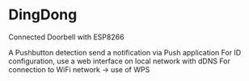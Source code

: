 # DingDong
Connected Doorbell with ESP8266

A Pushbutton detection send a notification via Push application
For ID configuration, use a web interface on local network with dDNS
For connection to WiFi network -> use of WPS 

